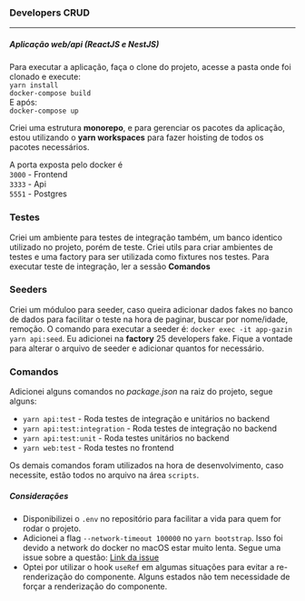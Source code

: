 ### Developers CRUD

---

##### Aplicação web/api (ReactJS e NestJS)

Para executar a aplicação, faça o clone do projeto, acesse a pasta onde foi clonado e execute:
\
`yarn install`
\
`docker-compose build`
\
E após:
\
`docker-compose up`

Criei uma estrutura **monorepo**, e para gerenciar os pacotes da aplicação, estou utilizando o **yarn workspaces** para fazer hoisting de todos os pacotes necessários.

A porta exposta pelo docker é
\
`3000` - Frontend
\
`3333` - Api
\
`5551` - Postgres

### Testes

Criei um ambiente para testes de integração também, um banco identico utilizado no projeto, porém de teste. Criei utils para criar ambientes de testes e uma factory para ser utilizada como fixtures nos testes. Para executar teste de integração, ler a sessão **Comandos**

### Seeders

Criei um móduloo para seeder, caso queira adicionar dados fakes no banco de dados para facilitar o teste na hora de paginar, buscar por nome/idade, remoção. O comando para executar a seeder é: `docker exec -it app-gazin yarn api:seed`. Eu adicionei na **factory** 25 developers fake. Fique a vontade para alterar o arquivo de seeder e adicionar quantos for necessário.

### Comandos

Adicionei alguns comandos no _package.json_ na raiz do projeto, segue alguns:

- `yarn api:test` - Roda testes de integração e unitários no backend
- `yarn api:test:integration` - Roda testes de integração no backend
- `yarn api:test:unit` - Roda testes unitários no backend
- `yarn web:test` - Roda testes no frontend

Os demais comandos foram utilizados na hora de desenvolvimento, caso necessite, estão todos no arquivo na área `scripts`.

##### Considerações

- Disponibilizei o `.env` no repositório para facilitar a vida para quem for rodar o projeto.
- Adicionei a flag `--network-timeout 100000` no `yarn bootstrap`. Isso foi devido a network do docker no macOS estar muito lenta. Segue uma issue sobre a questão: [Link da issue](https://github.com/docker/for-mac/issues/3497)
- Optei por utilizar o hook `useRef` em algumas situações para evitar a re-renderização do componente. Alguns estados não tem necessidade de forçar a renderização do componente.

